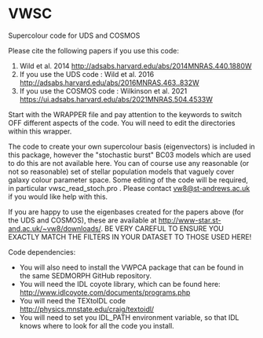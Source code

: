 # VWSC
Supercolour code for UDS and COSMOS

Please cite the following papers if you use this code:
1) Wild et al. 2014 http://adsabs.harvard.edu/abs/2014MNRAS.440.1880W
2) If you use the UDS code : Wild et al. 2016 http://adsabs.harvard.edu/abs/2016MNRAS.463..832W
3) If you use the COSMOS code : Wilkinson et al. 2021 https://ui.adsabs.harvard.edu/abs/2021MNRAS.504.4533W

Start with the WRAPPER file and pay attention to the keywords to switch OFF different aspects of the code. You will need to edit the directories within this wrapper.

The code to create your own supercolour basis (eigenvectors) is included in this package, however the "stochastic burst" BC03 models which are used to do this are not available here. You can of course use any reasonable (or not so reasonable) set of stellar population models that vaguely cover galaxy colour parameter space. Some editing of the code will be required, in particular vwsc_read_stoch.pro . Please contact vw8@st-andrews.ac.uk if you would like help with this. 

If you are happy to use the eigenbases created for the papers above (for the UDS and COSMOS), these are available at http://www-star.st-and.ac.uk/~vw8/downloads/. BE VERY CAREFUL TO ENSURE YOU EXACTLY MATCH THE FILTERS IN YOUR DATASET TO THOSE USED HERE! 

Code dependencies:
* You will also need to install the VWPCA package that can be found in the same SEDMORPH GitHub repository.
* You will need the IDL coyote library, which can be found here: http://www.idlcoyote.com/documents/programs.php
* You will need the TEXtoIDL code http://physics.mnstate.edu/craig/textoidl/
* You will need to set you IDL_PATH environment variable, so that IDL knows where to look for all the code you install.






